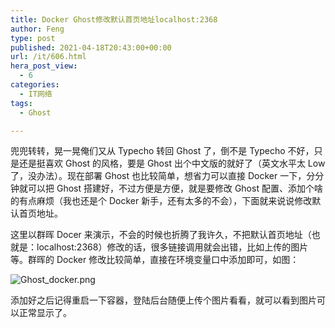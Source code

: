 ```yaml
---
title: Docker Ghost修改默认首页地址localhost:2368
author: Feng
type: post
published: 2021-04-18T20:43:00+00:00
url: /it/606.html
hera_post_view:
  - 6
categories:
  - IT网络
tags:
  - Ghost

---
```

兜兜转转，晃一晃俺们又从 Typecho 转回 Ghost 了，倒不是 Typecho 不好，只是还是挺喜欢 Ghost 的风格，要是 Ghost 出个中文版的就好了（英文水平太 Low 了，没办法）。现在部署 Ghost 也比较简单，想省力可以直接 Docker 一下，分分钟就可以把 Ghost 搭建好，不过方便是方便，就是要修改 Ghost 配置、添加个啥的有点麻烦（我也还是个 Docker 新手，还有太多的不会），下面就来说说修改默认首页地址。

<!--more-->

这里以群晖 Docer 来演示，不会的时候也折腾了我许久，不把默认首页地址（也就是：localhost:2368）修改的话，很多链接调用就会出错，比如上传的图片等。群晖的 Docker 修改比较简单，直接在环境变量口中添加即可，如图：

<img decoding="async" src="https://blog.uu126.cn/usr/uploads/2021/04/3293710249.png#vwid=927&#038;vhei=535" alt="Ghost_docker.png" /> 

添加好之后记得重启一下容器，登陆后台随便上传个图片看看，就可以看到图片可以正常显示了。